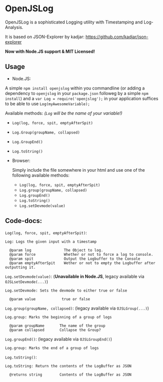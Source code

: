 # OpenJSLog

OpenJSLog is a sophisticated Logging utility with Timestamping and Log-Analysis.

It is based on JSON-Explorer by kadjar: https://github.com/kadjar/json-explorer

__Now with Node.JS support & MIT Licensed!__

## Usage

 - Node.JS:

  A simple `npm install openjslog` within you commandline (or adding a dependency to `openjslog` in your `package.json` followeg by a simple `npm install`) and a `var Log = require('openjslog');` in your application suffices to be able to use `Log(myAwesomeVariable);`

  Available methods: *(`Log` will be the name of your variable!)*
   - `Log(log, force, spit, emptyAfterSpit)`
   - `Log.Group(groupName, collapsed)`
   - `Log.GroupEnd()`
   - `Log.toString()`


 - Browser:

   Simply include the file somewhere in your html and use one of the following available methods:
   - `Log(log, force, spit, emptyAfterSpit)`
   - `Log.group(groupName, collapsed)`
   - `Log.groupEnd()`
   - `Log.toString()`
   - `Log.setDevmode(value)`

## Code-docs:

`Log(log, force, spit, emptyAfterSpit)`:

``` text
Log: Logs the given input with a timestamp

  @param log               The Object to log.
  @param force             Whether or not to force a log to console.
  @param spit              Output the Logbuffer to the Console
  @param emptyAfterSpit    Wether or not to empty the Logbuffer after outputting it.
```

`Log.setDevmode(value)`: (**Unavailable in Node.JS**, legacy available via `OJSLsetDevmode(...)`)

``` text
Log.setDevmode: Sets the devmode to either true or false

  @param value            true or false
```

`Log.group(groupName, collapsed)`: (legacy available via `OJSLGroup(...)`)

``` text
Log.group: Marks the beginning of a group of logs

  @param groupName       The name of the group
  @param collapsed       Collapse the Group?
```

`Log.groupEnd()`: (legacy available via `OJSLGroupEnd()`)

``` text
Log.group: Marks the end of a group of logs
```

`Log.toString()`:

``` text
Log.toString: Return the contents of the LogBuffer as JSON

  @returns string        Contents of the LogBuffer as JSON
```